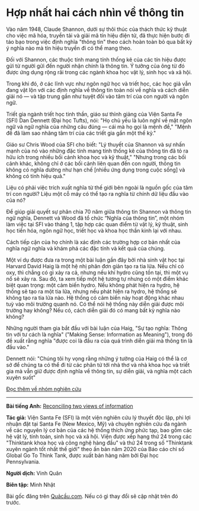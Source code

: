 # Hợp nhất hai cách nhìn về thông tin

Vào năm 1948, Claude Shannon, dưới sự thôi thúc của thách thức kỹ thuật cho việc mã hóa, truyền tải và giải mã tín hiệu điện tử, đã thực hiện bước đi táo bạo trong việc định nghĩa "thông tin" theo cách hoàn toàn bỏ qua bất kỳ ý nghĩa nào mà tín hiệu truyền đi có thể mang theo.

Đối với Shannon, các thuộc tính mang tính thống kê của các tín hiệu được gửi từ người gửi đến người nhận chính là thông tin. Ý tưởng của ông từ đó được ứng dụng rộng rãi trong các ngành khoa học vật lý, sinh học và xã hội.

Trong khi đó, ở các lĩnh vực như ngôn ngữ học và triết học, các học giả vẫn đang vật lộn với các định nghĩa về thông tin toàn nói về nghĩa và cách diễn giải nó — và tập trung gần như tuyệt đối vào tâm trí của con người và ngôn ngữ.

Triết gia ngành triết học tinh thần, giáo sư thỉnh giảng của Viện Santa Fe (SFI) Dan Dennett (Đại học Tufts), nói: "Họ chủ yếu là luôn nghĩ về mặt ngôn ngữ và ngữ nghĩa của những câu đúng — cái mà họ gọi là mệnh đề," "Mệnh đề đã làm sao nhãng tâm trí của các triết gia gần một thế kỷ."

Giáo sư Chris Wood của SFI cho biết: "Lý thuyết của Shannon và sự nhấn mạnh của nó vào những đặc tính mang tính thống kê của thông tin đã tỏ ra hữu ích trong nhiều bối cảnh khoa học và kỹ thuật," "Nhưng trong các bối cảnh khác, không chỉ ở các bối cảnh liên quan đến con người, thông tin không có nghĩa dường như hạn chế [nhiều ứng dụng trong cuộc sống] và không có tính hiệu quả."

Liệu có phải việc trích xuất nghĩa từ thế giới bên ngoài là nguồn gốc của tâm trí con người? Liệu một cỗ máy có thể tạo ra nghĩa từ chính dữ liệu đầu vào của nó?

Để giúp giải quyết sự phân chia 70 năm giữa thông tin Shannon và thông tin ngữ nghĩa, Dennett và Wood đã tổ chức “Nghĩa của thông tin”, một nhóm làm việc tại SFI vào tháng 1, tập hợp các quan điểm từ vật lý, kỹ thuật, sinh học tiến hóa, ngôn ngữ học, triết học và khoa học thần kinh lại với nhau.

Cách tiếp cận của họ chính là xác định các trường hợp cơ bản nhất của nghĩa ngữ nghĩa và khám phá các đặc tính và kết quả của chúng.

Một ví dụ được đưa ra trong một bài luận gần đây bởi nhà sinh vật học tại Harvard David Haig là một hệ nhị phân đơn giản tạo ra tia lửa. Nếu chỉ có oxy, thì chẳng có gì xảy ra cả, nhưng nếu khí hydro cũng tồn tại, thì một vụ nổ sẽ xảy ra. Sau đó, ta xem tiếp một hệ tương tự nhưng có một điểm khác biệt quan trọng: một cảm biến hydro. Nếu không phát hiện ra hydro, hệ thống sẽ tạo ra một tia lửa, nhưng nếu phát hiện ra hydro, hệ thống sẽ không tạo ra tia lửa nào. Hệ thống có cảm biến này hoạt động khác nhau tuỳ vào môi trường quanh nó. Có thể nói hệ thống này diễn giải được môi trường hay không? Nếu có, cách diễn giải đó có mang bất kỳ nghĩa nào không?

Những người tham gia bắt đầu với bài luận của Haig, "Sự tạo nghĩa: Thông tin với tư cách là nghĩa" ("Making Sense: Information as Meaning"), trong đó đề xuất rằng nghĩa "được coi là đầu ra của quá trình diễn giải mà thông tin là đầu vào."

Dennett nói: "Chúng tôi hy vọng rằng những ý tưởng của Haig có thể là cơ sở để chúng ta có thể đi từ các phân tử tới nhà thơ và nhà khoa học và triết gia mà vẫn giữ được định nghĩa về thông tin, sự diễn giải, và nghĩa một cách xuyên suốt" 

[Đọc thêm về nhóm nghiên cứu](https://www.santafe.edu/events/meaning-information)

____________________

**Bài tiếng Anh:** [Reconciling two views of information](https://www.santafe.edu/news-center/news/reconciling-two-views-information) 

**Tác giả:** Viện Santa Fe (SFI) là một viện nghiên cứu lý thuyết độc lập, phi lợi nhuận đặt tại Santa Fe (New Mexico, Mỹ) và chuyên nghiên cứu đa ngành về các nguyên lý cơ bản của các hệ thống thích ứng phức tạp, bao gồm các hệ vật lý, tính toán, sinh học và xã hội. Viện được xếp hạng thứ 24 trong các "Thinktank khoa học và công nghệ hàng đầu" và thứ 24 trong số "Thinktank xuyên ngành tốt nhất thế giới" theo ấn bản năm 2020 của Báo cáo chỉ số Global Go To Think Tank, được xuất bản hàng năm bởi Đại học Pennsylvania.

**Người dịch:** Vinh Quân

**Biên tập:** Minh Nhật

Bài gốc đăng trên [Quảcầu.com](https://quảcầu.cc/hop-nhat-hai-cach-nhin-ve-thong-tin/?utm_source=F+G+%C2%BB+Philosapiens+Forum&utm_medium=H%E1%BB%A3p+nh%E1%BA%A5t+hai+c%C3%A1ch+nh%C3%ACn+v%E1%BB%81+th%C3%B4ng+tin&utm_campaign=Giai+%C4%91o%E1%BA%A1n+1). Nếu có gì thay đổi sẽ cập nhật trên đó trước.